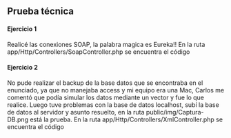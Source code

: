 

## Prueba técnica

#### Ejercicio 1

Realicé las conexiones SOAP, la palabra magica es Eureka!!
En la ruta app/Http/Controllers/SoapController.php se encuentra el código

#### Ejercicio 2

No pude realizar el backup de la base datos que se encontraba en el enunciado, ya que no manejaba access y mi equipo era una Mac, Carlos me comentó que podía simular los datos mediante un vector y fue lo que realice. Luego tuve problemas con la base de datos localhost, subí la base de datos al servidor y asunto resuelto, en la ruta public/img/Captura-DB.png está la prueba.
En la ruta app/Http/Controllers/XmlController.php se encuentra el código

